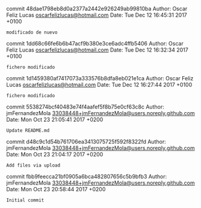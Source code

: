 commit 48dae1798eb8d0a2377a2442e926249ab99810ba
Author: Oscar Feliz Lucas <oscarfelizlucas@hotmail.com>
Date:   Tue Dec 12 16:45:31 2017 +0100

    modificado de nuevo

commit 1dd68c66fe6b6b47acf9b380e3ce6adc4ffb5406
Author: Oscar Feliz Lucas <oscarfelizlucas@hotmail.com>
Date:   Tue Dec 12 16:32:34 2017 +0100

    fichero modificado

commit 1d1459380af7417073a333576b8dfa8eb021e1ca
Author: Oscar Feliz Lucas <oscarfelizlucas@hotmail.com>
Date:   Tue Dec 12 16:27:44 2017 +0100

    fichero modificado

commit 5538274bcf40483e74f4aafef5f8b75e0cf63c8c
Author: jmFernandezMola <33038448+jmFernandezMola@users.noreply.github.com>
Date:   Mon Oct 23 21:05:41 2017 +0200

    Update README.md

commit d48c9c1d54b761706ea3413075725f592f8322fd
Author: jmFernandezMola <33038448+jmFernandezMola@users.noreply.github.com>
Date:   Mon Oct 23 21:04:17 2017 +0200

    Add files via upload

commit fbb9feecca21bf0905a6bca482807656c5b9bfb3
Author: jmFernandezMola <33038448+jmFernandezMola@users.noreply.github.com>
Date:   Mon Oct 23 20:58:44 2017 +0200

    Initial commit
